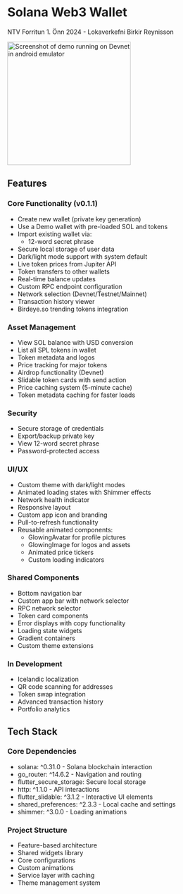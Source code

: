 # Solana Web3 Wallet

NTV Forritun 1. Önn 2024 - Lokaverkefni 
Birkir Reynisson

<img src="your-image-url" width="280" alt="Screenshot of demo running on Devnet in android emulator">

## Features

### Core Functionality (v0.1.1)
- Create new wallet (private key generation)
- Use a Demo wallet with pre-loaded SOL and tokens
- Import existing wallet via:
  - 12-word secret phrase
- Secure local storage of user data
- Dark/light mode support with system default
- Live token prices from Jupiter API
- Token transfers to other wallets
- Real-time balance updates
- Custom RPC endpoint configuration
- Network selection (Devnet/Testnet/Mainnet)
- Transaction history viewer
- Birdeye.so trending tokens integration

### Asset Management
- View SOL balance with USD conversion
- List all SPL tokens in wallet
- Token metadata and logos
- Price tracking for major tokens
- Airdrop functionality (Devnet)
- Slidable token cards with send action
- Price caching system (5-minute cache)
- Token metadata caching for faster loads

### Security
- Secure storage of credentials
- Export/backup private key
- View 12-word secret phrase
- Password-protected access

### UI/UX
- Custom theme with dark/light modes
- Animated loading states with Shimmer effects
- Network health indicator
- Responsive layout
- Custom app icon and branding
- Pull-to-refresh functionality
- Reusable animated components:
  - GlowingAvatar for profile pictures
  - GlowingImage for logos and assets
  - Animated price tickers
  - Custom loading indicators

### Shared Components
- Bottom navigation bar
- Custom app bar with network selector
- RPC network selector
- Token card components
- Error displays with copy functionality
- Loading state widgets
- Gradient containers
- Custom theme extensions

### In Development
- Icelandic localization
- QR code scanning for addresses
- Token swap integration
- Advanced transaction history
- Portfolio analytics

## Tech Stack

### Core Dependencies
- solana: ^0.31.0 - Solana blockchain interaction
- go_router: ^14.6.2 - Navigation and routing
- flutter_secure_storage: Secure local storage
- http: ^1.1.0 - API interactions
- flutter_slidable: ^3.1.2 - Interactive UI elements
- shared_preferences: ^2.3.3 - Local cache and settings
- shimmer: ^3.0.0 - Loading animations

### Project Structure
- Feature-based architecture
- Shared widgets library
- Core configurations
- Custom animations
- Service layer with caching
- Theme management system